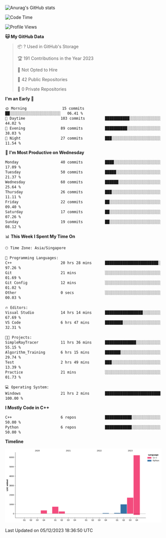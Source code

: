 ![Anurag's GitHub stats](https://github-readme-stats.vercel.app/api?username=OnePointFive99&show_icons=true&theme=transparent)

<!--START_SECTION:waka-->
![Code Time](http://img.shields.io/badge/Code%20Time-49%20hrs%2024%20mins-blue)

![Profile Views](http://img.shields.io/badge/Profile%20Views-0-blue)

**🐱 My GitHub Data** 

> 📦 ? Used in GitHub's Storage 
 > 
> 🏆 191 Contributions in the Year 2023
 > 
> 🚫 Not Opted to Hire
 > 
> 📜 42 Public Repositories 
 > 
> 🔑 0 Private Repositories 
 > 
**I'm an Early 🐤** 

```text
🌞 Morning                15 commits          ██░░░░░░░░░░░░░░░░░░░░░░░   06.41 % 
🌆 Daytime                103 commits         ███████████░░░░░░░░░░░░░░   44.02 % 
🌃 Evening                89 commits          ██████████░░░░░░░░░░░░░░░   38.03 % 
🌙 Night                  27 commits          ███░░░░░░░░░░░░░░░░░░░░░░   11.54 % 
```
📅 **I'm Most Productive on Wednesday** 

```text
Monday                   40 commits          ████░░░░░░░░░░░░░░░░░░░░░   17.09 % 
Tuesday                  50 commits          █████░░░░░░░░░░░░░░░░░░░░   21.37 % 
Wednesday                60 commits          ██████░░░░░░░░░░░░░░░░░░░   25.64 % 
Thursday                 26 commits          ███░░░░░░░░░░░░░░░░░░░░░░   11.11 % 
Friday                   22 commits          ██░░░░░░░░░░░░░░░░░░░░░░░   09.40 % 
Saturday                 17 commits          ██░░░░░░░░░░░░░░░░░░░░░░░   07.26 % 
Sunday                   19 commits          ██░░░░░░░░░░░░░░░░░░░░░░░   08.12 % 
```


📊 **This Week I Spent My Time On** 

```text
🕑︎ Time Zone: Asia/Singapore

💬 Programming Languages: 
C++                      20 hrs 28 mins      ████████████████████████░   97.26 % 
Git                      21 mins             ░░░░░░░░░░░░░░░░░░░░░░░░░   01.69 % 
Git Config               12 mins             ░░░░░░░░░░░░░░░░░░░░░░░░░   01.02 % 
Other                    0 secs              ░░░░░░░░░░░░░░░░░░░░░░░░░   00.03 % 

🔥 Editors: 
Visual Studio            14 hrs 14 mins      █████████████████░░░░░░░░   67.69 % 
VS Code                  6 hrs 47 mins       ████████░░░░░░░░░░░░░░░░░   32.31 % 

🐱‍💻 Projects: 
SimpleRayTracer          11 hrs 36 mins      ██████████████░░░░░░░░░░░   55.15 % 
Algorithm_Training       6 hrs 15 mins       ███████░░░░░░░░░░░░░░░░░░   29.74 % 
Test                     2 hrs 49 mins       ███░░░░░░░░░░░░░░░░░░░░░░   13.39 % 
Practice                 21 mins             ░░░░░░░░░░░░░░░░░░░░░░░░░   01.73 % 

💻 Operating System: 
Windows                  21 hrs 2 mins       █████████████████████████   100.00 % 
```

**I Mostly Code in C++** 

```text
C++                      6 repos             ████████████░░░░░░░░░░░░░   50.00 % 
Python                   6 repos             ████████████░░░░░░░░░░░░░   50.00 % 
```



**Timeline**

![Lines of Code chart](https://raw.githubusercontent.com/OnePointFive99/OnePointFive99/main/assets/bar_graph.png)


 Last Updated on 05/12/2023 18:36:50 UTC
<!--END_SECTION:waka-->

  
